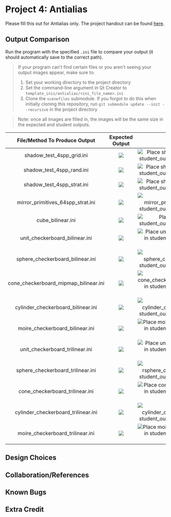 # Project 4: Antialias

Please fill this out for Antialias only. The project handout can be found [here](https://cs1230.graphics/projects/ray/3).

## Output Comparison
Run the program with the specified `.ini` file to compare your output (it should automatically save to the correct path).
> If your program can't find certain files or you aren't seeing your output images appear, make sure to:<br/>
> 1. Set your working directory to the project directory
> 2. Set the command-line argument in Qt Creator to `template_inis/antialias/<ini_file_name>.ini`
> 3. Clone the `scenefiles` submodule. If you forgot to do this when initially cloning this repository, run `git submodule update --init --recursive` in the project directory

> Note: once all images are filled in, the images will be the same size in the expected and student outputs.

| File/Method To Produce Output | Expected Output | Your Output |
| :---------------------------------------: | :--------------------------------------------------: | :-------------------------------------------------: | 
| shadow_test_4spp_grid.ini |  ![](https://raw.githubusercontent.com/BrownCSCI1230/scenefiles/main/antialias/required_outputs/shadow_test_4spp_grid.png) | ![Place shadow_test_4spp_grid.png in student_outputs/antialias/required folder](student_outputs/antialias/required/shadow_test_4spp_grid.png) |
| shadow_test_4spp_rand.ini |  ![](https://raw.githubusercontent.com/BrownCSCI1230/scenefiles/main/antialias/required_outputs/shadow_test_4spp_rand.png) | ![Place shadow_test_4spp_rand.png in student_outputs/antialias/required folder](student_outputs/antialias/required/shadow_test_4spp_rand.png) |
| shadow_test_4spp_strat.ini |  ![](https://raw.githubusercontent.com/BrownCSCI1230/scenefiles/main/antialias/required_outputs/shadow_test_4spp_strat.png) | ![Place shadow_test_4spp_strat.png in student_outputs/antialias/required folder](student_outputs/antialias/required/shadow_test_4spp_strat.png) |
| mirror_primitives_64spp_strat.ini |  ![](https://raw.githubusercontent.com/BrownCSCI1230/scenefiles/main/antialias/required_outputs/mirror_primitives_64spp_strat.png) | ![Place mirror_primitives_64spp_strat.png in student_outputs/antialias/required folder](student_outputs/antialias/required/mirror_primitives_64spp_strat.png) |
| cube_bilinear.ini |  ![](https://raw.githubusercontent.com/BrownCSCI1230/scenefiles/main/antialias/required_outputs/cube_bilinear.png) | ![Place cube_bilinear.png in student_outputs/antialias/required folder](student_outputs/antialias/required/cube_bilinear.png) |
| unit_checkerboard_bilinear.ini |  ![](https://raw.githubusercontent.com/BrownCSCI1230/scenefiles/main/antialias/required_outputs/unit_checkerboard_bilinear.png) | ![Place unit_checkerboard_bilinear.png in student_outputs/antialias/required folder](student_outputs/antialias/required/unit_checkerboard_bilinear.png) |
| sphere_checkerboard_bilinear.ini |  ![](https://raw.githubusercontent.com/BrownCSCI1230/scenefiles/main/antialias/required_outputs/sphere_checkerboard_bilinear.png) | ![Place sphere_checkerboard_bilinear.png in student_outputs/antialias/required folder](student_outputs/antialias/required/sphere_checkerboard_bilinear.png) |
| cone_checkerboard_mipmap_bilinear.ini |  ![](https://raw.githubusercontent.com/BrownCSCI1230/scenefiles/main/antialias/required_outputs/cone_checkerboard_mipmap_bilinear.png) | ![Place cone_checkerboard_mipmap_bilinear.png in student_outputs/antialias/required folder](student_outputs/antialias/required/cone_checkerboard_mipmap_bilinear.png) |
| cylinder_checkerboard_bilinear.ini |  ![](https://raw.githubusercontent.com/BrownCSCI1230/scenefiles/main/antialias/required_outputs/cylinder_checkerboard_bilinear.png) | ![Place cylinder_checkerboard_bilinear.png in student_outputs/antialias/required folder](student_outputs/antialias/required/cylinder_checkerboard_bilinear.png) |
| moire_checkerboard_bilinear.ini |  ![](https://raw.githubusercontent.com/BrownCSCI1230/scenefiles/main/antialias/required_outputs/moire_checkerboard_bilinear.png) | ![Place moire_checkerboard_bilinear.png in student_outputs/antialias/required folder](student_outputs/antialias/required/moire_checkerboard_bilinear.png) |
| unit_checkerboard_trilinear.ini |  ![](https://raw.githubusercontent.com/BrownCSCI1230/scenefiles/main/antialias/required_outputs/unit_checkerboard_trilinear.png) | ![Place unit_checkerboard_trilinear.png in student_outputs/antialias/required folder](student_outputs/antialias/required/unit_checkerboard_trilinear.png) |
| sphere_checkerboard_trilinear.ini |  ![](https://raw.githubusercontent.com/BrownCSCI1230/scenefiles/main/antialias/required_outputs/sphere_checkerboard_trilinear.png) | ![Place rsphere_checkerboard_trilinear.png in student_outputs/antialias/required folder](student_outputs/antialias/required/sphere_checkerboard_trilinear.png) |
| cone_checkerboard_trilinear.ini |  ![](https://raw.githubusercontent.com/BrownCSCI1230/scenefiles/main/antialias/required_outputs/cone_checkerboard_trilinear.png) | ![Place cone_checkerboard_trilinear.png in student_outputs/antialias/required folder](student_outputs/antialias/required/cone_checkerboard_trilinear.png) |
| cylinder_checkerboard_trilinear.ini |  ![](https://raw.githubusercontent.com/BrownCSCI1230/scenefiles/main/antialias/required_outputs/cylinder_checkerboard_trilinear.png) | ![Place cylinder_checkerboard_trilinear.png in student_outputs/antialias/required folder](student_outputs/antialias/required/cylinder_checkerboard_trilinear.png) |
| moire_checkerboard_trilinear.ini |  ![](https://raw.githubusercontent.com/BrownCSCI1230/scenefiles/main/antialias/required_outputs/moire_checkerboard_trilinear.png) | ![Place moire_checkerboard_trilinear.png in student_outputs/antialias/required folder](student_outputs/antialias/required/moire_checkerboard_trilinear.png) |



## Design Choices

## Collaboration/References

## Known Bugs

## Extra Credit
